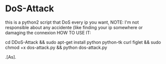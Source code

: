 # DoS-Attack
this is a python2 script that DoS every ip you want, NOTE: I'm not responsible about any accidente (like finding your ip somewhere or damaging the connexion 
HOW TO USE IT:

cd DDoS-Attack && sudo apt-get install python python-tk curl figlet && sudo chmod +x dos-attack.py && python dos-attack.py

.[As].
